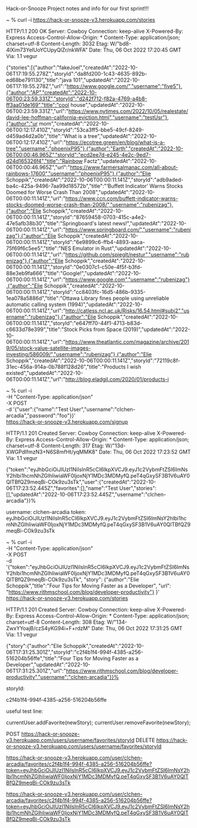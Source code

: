 Hack-or-Snooze
Project notes and info for our first sprint!!!

<!-- successful test GET below -->
~ % curl -i https://hack-or-snooze-v3.herokuapp.com/stories

HTTP/1.1 200 OK
Server: Cowboy
Connection: keep-alive
X-Powered-By: Express
Access-Control-Allow-Origin: *
Content-Type: application/json; charset=utf-8
Content-Length: 3032
Etag: W/"bd8-4lXim73YeIUoYCUpyQlZr/nkWFA"
Date: Thu, 06 Oct 2022 17:20:45 GMT
Via: 1.1 vegur

{"stories":[{"author":"fakeJoel","createdAt":"2022-10-06T17:19:55.278Z","storyId":"da8fd200-1c43-4635-892b-ed68be791130","title":"java 101","updatedAt":"2022-10-06T17:19:55.278Z","url":"https://www.google.com/","username":"five5"},{"author":"AP","createdAt":"2022-10-06T00:23:59.331Z","storyId":"d242f712-f82a-4769-a4b8-ff3aa01de169","title":"cool house","updatedAt":"2022-10-06T00:23:59.331Z","url":"https://www.nytimes.com/2022/10/05/realestate/david-lee-hoffman-california-eviction.html","username":"testUsr"},{"author":"ur mom","createdAt":"2022-10-06T00:12:17.410Z","storyId":"53ca3ff5-bbe5-49cf-8249-d459ad4d2a0b","title":"What is a tree","updatedAt":"2022-10-06T00:12:17.410Z","url":"https://ecotree.green/en/blog/what-is-a-tree","username":"phoenixP95"},{"author":"Earth","createdAt":"2022-10-06T00:00:46.965Z","storyId":"ecd2ee7d-e245-4e2c-9ed7-d24d165326f4","title":"Rainbow Factz","updatedAt":"2022-10-06T00:00:46.965Z","url":"https://www.farmersalmanac.com/all-about-rainbows-17600","username":"phoenixP95"},{"author":"Elie Schoppik","createdAt":"2022-10-06T00:00:11.141Z","storyId":"adb9aded-ba4c-425a-9496-7aa99d18572b","title":"‘Buffett Indicator’ Warns Stocks Doomed for Worse Crash Than 2008","updatedAt":"2022-10-06T00:00:11.141Z","url":"https://www.ccn.com/buffett-indicator-warns-stocks-doomed-worse-crash-than-2008/","username":"rubenizag"},{"author":"Elie Schoppik","createdAt":"2022-10-06T00:00:11.141Z","storyId":"87659458-0703-415c-a4e2-47e5afb38b30","title":"Springboard's latest news!","updatedAt":"2022-10-06T00:00:11.141Z","url":"https://www.springboard.com/","username":"rubenizag"},{"author":"Elie Schoppik","createdAt":"2022-10-06T00:00:11.141Z","storyId":"6e9899c6-ffb4-4893-aaca-75f69f6c5ee5","title":"NES Emulator in Rust","updatedAt":"2022-10-06T00:00:11.141Z","url":"https://github.com/spieglt/nestur","username":"rubenizag"},{"author":"Elie Schoppik","createdAt":"2022-10-06T00:00:11.141Z","storyId":"0e0307c1-c50e-4f5f-b3fd-88e3eb9fa666","title":"Google!","updatedAt":"2022-10-06T00:00:11.141Z","url":"https://www.google.com","username":"rubenizag"},{"author":"Elie Schoppik","createdAt":"2022-10-06T00:00:11.141Z","storyId":"cc8403fc-16d5-486b-9335-1ea078a5886d","title":"Ottawa Library fines people using unreliable automatic calling system (1994)","updatedAt":"2022-10-06T00:00:11.141Z","url":"http://catless.ncl.ac.uk/Risks/16.54.html#subj2","username":"rubenizag"},{"author":"Elie Schoppik","createdAt":"2022-10-06T00:00:11.141Z","storyId":"e647ff70-44f1-4713-b83d-c6633d78e399","title":"Stock Picks from Space (2019)","updatedAt":"2022-10-06T00:00:11.141Z","url":"https://www.theatlantic.com/magazine/archive/2019/05/stock-value-satellite-images-investing/586009/","username":"rubenizag"},{"author":"Elie Schoppik","createdAt":"2022-10-06T00:00:11.141Z","storyId":"72119c8f-31ec-456a-914a-0b788f128d26","title":"Products I wish existed","updatedAt":"2022-10-06T00:00:11.141Z","url":"http://blog.eladgil.com/2020/01/products-i
<!-- successful GET test above -->

<!-- successful POST sign up user below -->
~ % curl -i \
     -H "Content-Type: application/json" \
     -X POST \
     -d '{"user":{"name":"Test User","username":"clchen-arcadia","password":"foo"}}' \
      https://hack-or-snooze-v3.herokuapp.com/signup

HTTP/1.1 201 Created
Server: Cowboy
Connection: keep-alive
X-Powered-By: Express
Access-Control-Allow-Origin: *
Content-Type: application/json; charset=utf-8
Content-Length: 317
Etag: W/"13d-XWGPdIfmzN3+N6S8mfHt/yqMMK8"
Date: Thu, 06 Oct 2022 17:23:52 GMT
Via: 1.1 vegur

{"token":"eyJhbGciOiJIUzI1NiIsInR5cCI6IkpXVCJ9.eyJ1c2VybmFtZSI6ImNsY2hlbi1hcmNhZGlhIiwiaWF0IjoxNjY1MDc3MDMyfQ.peT4qGxySF3B1V6uAY0QlTBfQZ9meqBi-COk9zu3sTk","user":{"createdAt":"2022-10-06T17:23:52.445Z","favorites":[],"name":"Test User","stories":[],"updatedAt":"2022-10-06T17:23:52.445Z","username":"clchen-arcadia"}}%
<!-- successful POST sign up user above -->

<!-- login info below -->
username: clchen-arcadia
token: eyJhbGciOiJIUzI1NiIsInR5cCI6IkpXVCJ9.eyJ1c2VybmFtZSI6ImNsY2hlbi1hcmNhZGlhIiwiaWF0IjoxNjY1MDc3MDMyfQ.peT4qGxySF3B1V6uAY0QlTBfQZ9meqBi-COk9zu3sTk
<!-- login info above -->

<!-- successful POST for create new story below -->
~ % curl -i \
     -H "Content-Type: application/json" \
     -X POST \
     -d '{"token":"eyJhbGciOiJIUzI1NiIsInR5cCI6IkpXVCJ9.eyJ1c2VybmFtZSI6ImNsY2hlbi1hcmNhZGlhIiwiaWF0IjoxNjY1MDc3MDMyfQ.peT4qGxySF3B1V6uAY0QlTBfQZ9meqBi-COk9zu3sTk", "story": {"author":"Elie Schoppik","title":"Four Tips for Moving Faster as a Developer", "url": "https://www.rithmschool.com/blog/developer-productivity"} }' \
      https://hack-or-snooze-v3.herokuapp.com/stories

HTTP/1.1 201 Created
Server: Cowboy
Connection: keep-alive
X-Powered-By: Express
Access-Control-Allow-Origin: *
Content-Type: application/json; charset=utf-8
Content-Length: 308
Etag: W/"134-ZwxYYoajB/czS4yKG94i+F+rdzM"
Date: Thu, 06 Oct 2022 17:31:25 GMT
Via: 1.1 vegur

{"story":{"author":"Elie Schoppik","createdAt":"2022-10-06T17:31:25.301Z","storyId":"c2f4b1f4-994f-4385-a256-516204b56ffe","title":"Four Tips for Moving Faster as a Developer","updatedAt":"2022-10-06T17:31:25.301Z","url":"https://www.rithmschool.com/blog/developer-productivity","username":"clchen-arcadia"}}%
<!-- successful POST for create new story above -->

storyId:

c2f4b1f4-994f-4385-a256-516204b56ffe

useful test line:

currentUser.addFavorite(newStory);
currentUser.removeFavorite(newStory);



POST
https://hack-or-snooze-v3.herokuapp.com/users/username/favorites/storyId
DELETE
https://hack-or-snooze-v3.herokuapp.com/users/username/favorites/storyId

https://hack-or-snooze-v3.herokuapp.com/user/clchen-arcadia/favorites/c2f4b1f4-994f-4385-a256-516204b56ffe?token=eyJhbGciOiJIUzI1NiIsInR5cCI6IkpXVCJ9.eyJ1c2VybmFtZSI6ImNsY2hlbi1hcmNhZGlhIiwiaWF0IjoxNjY1MDc3MDMyfQ.peT4qGxySF3B1V6uAY0QlTBfQZ9meqBi-COk9zu3sTk

https://hack-or-snooze-v3.herokuapp.com/user/clchen-arcadia/favorites/c2f4b1f4-994f-4385-a256-516204b56ffe?token=eyJhbGciOiJIUzI1NiIsInR5cCI6IkpXVCJ9.eyJ1c2VybmFtZSI6ImNsY2hlbi1hcmNhZGlhIiwiaWF0IjoxNjY1MDc3MDMyfQ.peT4qGxySF3B1V6uAY0QlTBfQZ9meqBi-COk9zu3sTk
